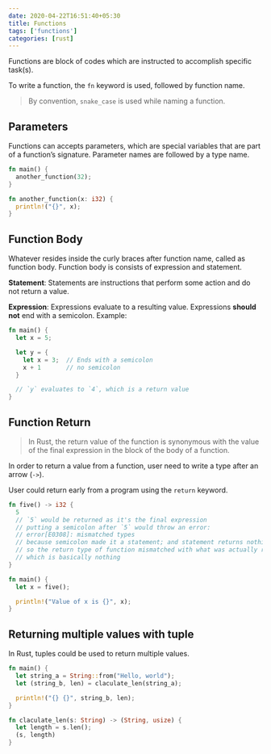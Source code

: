 ```yaml
---
date: 2020-04-22T16:51:40+05:30
title: Functions
tags: ['functions']
categories: [rust]
---
```


Functions are block of codes which are instructed to accomplish specific task(s).

To write a function, the `fn` keyword is used, followed by function name.

> By convention, `snake_case` is used while naming a function.

## Parameters

Functions can accepts parameters, which are special variables that are part of a function’s signature. Parameter names are followed by a type name.

```rs
fn main() {
  another_function(32);
}

fn another_function(x: i32) {
  println!("{}", x);
}
```

## Function Body

Whatever resides inside the curly braces after function name, called as function body. Function body is consists of expression and statement.

**Statement**: Statements are instructions that perform some action and do not return a value.

**Expression**: Expressions evaluate to a resulting value. Expressions **should not** end with a semicolon. Example:

```rs
fn main() {
  let x = 5;

  let y = {
    let x = 3;  // Ends with a semicolon
    x + 1       // no semicolon
  }

  // `y` evaluates to `4`, which is a return value
}
```

## Function Return

> In Rust, the return value of the function is synonymous with the value of the final expression in the block of the body of a function.

In order to return a value from a function, user need to write a type after an arrow (`->`).

User could return early from a program using the `return` keyword.

```rs
fn five() -> i32 {
  5
  // `5` would be returned as it's the final expression
  // putting a semicolon after `5` would throw an error:
  // error[E0308]: mismatched types
  // because semicolon made it a statement; and statement returns nothing
  // so the return type of function mismatched with what was actually returned,
  // which is basically nothing
}

fn main() {
  let x = five();

  println!("Value of x is {}", x);
}
```

## Returning multiple values with tuple

In Rust, tuples could be used to return multiple values.

```rust
fn main() {
  let string_a = String::from("Hello, world");
  let (string_b, len) = claculate_len(string_a);

  println!("{} {}", string_b, len);
}

fn claculate_len(s: String) -> (String, usize) {
  let length = s.len();
  (s, length)
}
```
